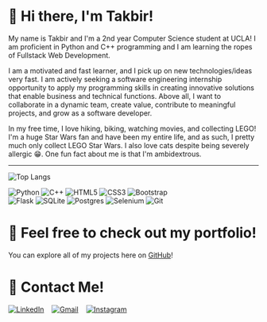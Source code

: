 # :wave: Hi there, I'm Takbir!

My name is Takbir and I'm a 2nd year Computer Science student at UCLA! I am proficient in Python and C++ programming and I am learning the ropes of Fullstack Web Development.

I am a motivated and fast learner, and I pick up on new technologies/ideas very fast. I am actively seeking a software engineering internship opportunity to apply my programming skills in creating innovative solutions that enable business and technical functions. Above all, I want to collaborate in a dynamic team, create value, contribute to meaningful projects, and grow as a software developer.

In my free time, I love hiking, biking, watching movies, and collecting LEGO! I'm a huge Star Wars fan and have been my entire life, and as such, I pretty much only collect LEGO Star Wars. I also love cats despite being severely allergic 😁. One fun fact about me is that I'm ambidextrous.

<hr>

![Top Langs](https://github-readme-stats.vercel.app/api/top-langs/?username=txkbir&layout=compact&langs_count=10&card_width=475)

![Python](https://img.shields.io/badge/python-3670A0?style=for-the-badge&logo=python&logoColor=ffdd54)
![C++](https://img.shields.io/badge/c++-%2300599C.svg?style=for-the-badge&logo=c%2B%2B&logoColor=white)
![HTML5](https://img.shields.io/badge/html5-%23E34F26.svg?style=for-the-badge&logo=html5&logoColor=white)
![CSS3](https://img.shields.io/badge/css3-%231572B6.svg?style=for-the-badge&logo=css3&logoColor=white)
![Bootstrap](https://img.shields.io/badge/bootstrap-%238511FA.svg?style=for-the-badge&logo=bootstrap&logoColor=white)
<br>
![Flask](https://img.shields.io/badge/flask-%23000.svg?style=for-the-badge&logo=flask&logoColor=white)
![SQLite](https://img.shields.io/badge/sqlite-%2307405e.svg?style=for-the-badge&logo=sqlite&logoColor=white)
![Postgres](https://img.shields.io/badge/postgres-%23316192.svg?style=for-the-badge&logo=postgresql&logoColor=white)
![Selenium](https://img.shields.io/badge/-selenium-%43B02A?style=for-the-badge&logo=selenium&logoColor=white)
![Git](https://img.shields.io/badge/git-%23F05033.svg?style=for-the-badge&logo=git&logoColor=white)

# 💼 Feel free to check out my portfolio!
You can explore all of my projects here on [GitHub](https://github.com/txkbir)!


# 📲 Contact Me!
[![LinkedIn](https://img.shields.io/badge/linkedin-%230077B5.svg?style=for-the-badge&logo=linkedin&logoColor=white)](https://www.linkedin.com/in/takbirla/)
&nbsp;&nbsp;
[![Gmail](https://img.shields.io/badge/Gmail-D14836?style=for-the-badge&logo=gmail&logoColor=white)](mailto:takbirr04@gmail.com)
&nbsp;&nbsp;
[![Instagram](https://img.shields.io/badge/Instagram-%23E4405F.svg?style=for-the-badge&logo=Instagram&logoColor=white)](https://www.instagram.com/txkbir)

